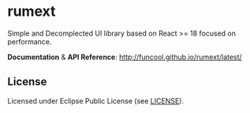 # rumext

Simple and Decomplected UI library based on React >= 18 focused on performance.

**Documentation** & **API Reference**: http://funcool.github.io/rumext/latest/

## License

Licensed under Eclipse Public License (see [LICENSE](LICENSE)).
